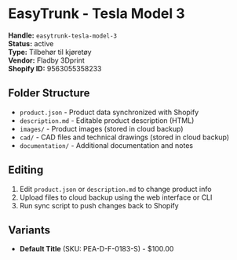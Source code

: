 # EasyTrunk - Tesla Model 3

**Handle:** `easytrunk-tesla-model-3`  
**Status:** active  
**Type:** Tilbehør til kjøretøy  
**Vendor:** Fladby 3Dprint  
**Shopify ID:** 9563055358233  

## Folder Structure

- `product.json` - Product data synchronized with Shopify
- `description.md` - Editable product description (HTML)
- `images/` - Product images (stored in cloud backup)
- `cad/` - CAD files and technical drawings (stored in cloud backup)
- `documentation/` - Additional documentation and notes

## Editing

1. Edit `product.json` or `description.md` to change product info
2. Upload files to cloud backup using the web interface or CLI
3. Run sync script to push changes back to Shopify

## Variants

- **Default Title** (SKU: PEA-D-F-0183-S) - $100.00
